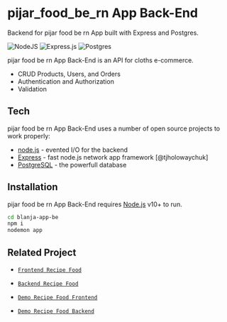 # pijar_food_be_rn App Back-End

Backend for pijar food be rn App built with Express and Postgres.

![NodeJS](https://img.shields.io/badge/node.js-6DA55F?style=for-the-badge&logo=node.js&logoColor=white) 
![Express.js](https://img.shields.io/badge/express.js-%23404d59.svg?style=for-the-badge&logo=express&logoColor=%2361DAFB) 
![Postgres](https://img.shields.io/badge/postgres-%23316192.svg?style=for-the-badge&logo=postgresql&logoColor=white)

pijar food be rn App Back-End is an API for cloths e-commerce.

- CRUD Products, Users, and Orders
- Authentication and Authorization
- Validation

## Tech

pijar food be rn App Back-End uses a number of open source projects to work properly:

- [node.js](https://nodejs.org/) - evented I/O for the backend
- [Express](https://expressjs.com/) - fast node.js network app framework [@tjholowaychuk]
- [PostgreSQL](https://www.postgresql.org/) - the powerfull database

## Installation

pijar food be rn App Back-End requires [Node.js](https://nodejs.org/) v10+ to run.

```sh
cd blanja-app-be
npm i
nodemon app
```
## Related Project

- [`Frontend Recipe Food`](https://github.com/MuhammadSonySetiawan/pijar-food-rn-fe)

- [`Backend Recipe Food`](https://github.com/MuhammadSonySetiawan/pijar_food_be_rn)

- [`Demo Recipe Food Frontend`]()

- [`Demo Recipe Food Backend`](https://pijar-food-be.onrender.com/v1)
